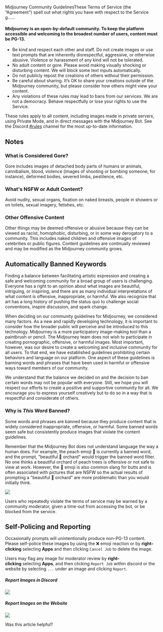 Midjourney Community GuidelinesThese Terms of Service (the “Agreement”) spell out what rights you have with respect to the Service g......

#### Midjourney is an open-by-default community. To keep the platform accessible and welcoming to the broadest number of users, content must be PG-13.

-   Be kind and respect each other and staff. Do not create images or use text prompts that are inherently disrespectful, aggressive, or otherwise abusive. Violence or harassment of any kind will not be tolerated.
-   No adult content or gore. Please avoid making visually shocking or disturbing content. We will block some text inputs automatically.
-   Do not publicly repost the creations of others without their permission.
-   Be careful about sharing. It’s OK to share your creations outside of the Midjourney community, but please consider how others might view your content.
-   Any violations of these rules may lead to bans from our services. We are not a democracy. Behave respectfully or lose your rights to use the Service.

These rules apply to all content, including images made in private servers, using Private Mode, and in direct messages with the Midjourney Bot. See the Discord [#rules](https://discord.com/channels/662267976984297473/964598182225002516) channel for the most up-to-date information.

## Notes

### What is Considered Gore?

Gore includes images of detached body parts of humans or animals, cannibalism, blood, violence (images of shooting or bombing someone, for instance), deformed bodies, severed limbs, pestilence, etc.

### What's NSFW or Adult Content?

Avoid nudity, sexual organs, fixation on naked breasts, people in showers or on toilets, sexual imagery, fetishes, etc.

### Other Offensive Content

Other things may be deemed offensive or abusive because they can be viewed as racist, homophobic, disturbing, or in some way derogatory to a community. This includes naked children and offensive images of celebrities or public figures. Content guidelines are continually reviewed and may be modified as the Midjourney community grows.

## Automatically Banned Keywords

Finding a balance between facilitating artistic expression and creating a safe and welcoming community for a broad group of users is challenging. Everyone has a right to an opinion about what images are beautiful, intriguing, or inspiring, and there are as many individual interpretations of what content is offensive, inappropriate, or harmful. We also recognize that art has a long history of pushing the status quo to challenge social conventions, inspire discussion, and spark change.

When deciding on our community guidelines for Midjourney, we considered many factors. As a new and rapidly developing technology, it is important to consider how the broader public will perceive and be introduced to this technology. Midjourney is a more participatory image-making tool than a paintbrush or pencil. The Midjourney team does not wish to participate in creating pornographic, offensive, or harmful images. Most important, however, was our desire to create a welcoming and inclusive community for all users. To that end, we have established guidelines prohibiting certain behaviors and language on our platform. One aspect of these guidelines is banning words and phrases that have been used in harmful or offensive ways toward members of our community.

We understand that the balance we decided on and the decision to ban certain words may not be popular with everyone. Still, we hope you will respect our efforts to create a positive and supportive community for all. We encourage you to express yourself creatively but to do so in a way that is respectful and considerate of others.

### Why is _This_ Word Banned?

Some words and phrases are banned because they produce content that is widely considered inappropriate, offensive, or harmful. Some banned words seem safe but consistently produce images that violate the content guidelines.

Remember that the Midjourney Bot does not understand language the way a human does. For example, the peach emoji 🍑 is currently a banned word, and the prompt, "beautiful 🍑 orchard" would trigger the banned word filter. No one thinks a beautiful orchard of peach trees is offensive or not safe to view at work. However, the 🍑 emoji is also common slang for butts and is often associated with pictures that are NSFW so the actual results of prompting a "beautiful 🍑 orchard" are more problematic than you would initially think.

![](https://cdn.document360.io/3040c2b6-fead-4744-a3a9-d56d621c6c7e/Images/Documentation/MJ_banned_prompt_popup.png)

Users who repeatedly violate the terms of service may be warned by a community moderator, given a time-out from accessing the bot, or be blocked from the service.

## Self-Policing and Reporting

Occasionally prompts will unintentionally produce non-PG-13 content. Please self-police these images by using the ❌ emoji reaction or by **right-clicking** selecting **Apps** and then clicking `Cancel Job` to delete the image.

Users may flag any image for moderator review by **right-clicking** selecting **Apps**, and then clicking `Report Job` within discord or the website by selecting `...` under an image and clicking `Report`.

##### Report Images in Discord

![](https://cdn.document360.io/3040c2b6-fead-4744-a3a9-d56d621c6c7e/Images/Documentation/MJ_Report_App.png)

##### Report Images on the Website

![](https://cdn.document360.io/3040c2b6-fead-4744-a3a9-d56d621c6c7e/Images/Documentation/MJ_Report_web.png)

Was this article helpful?